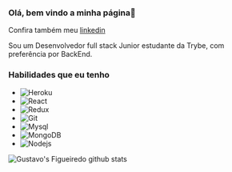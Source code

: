 ### Olá, bem vindo a minha página👋

Confira também meu <a href="www.linkedin.com/in/gustavo-hm-figueiredo" _target-blank>linkedin</a>

Sou um Desenvolvedor full stack Junior estudante da Trybe, com preferência por BackEnd.

### Habilidades que eu tenho
<ul>
  <li>
    <img alt="Heroku" src="https://img.shields.io/badge/-Heroku-430098?style=flat-square&logo=heroku&logoColor=white" />
  </li>
  <li>
    <img alt="React" src="https://img.shields.io/badge/-React-45b8d8?style=flat-square&logo=react&logoColor=white" />
  </li>
  <li>
    <img alt="Redux" src="https://img.shields.io/badge/-Redux-764ABC?style=flat-square&logo=redux&logoColor=white" />
  </li>
  <li>
    <img alt="Git" src="https://img.shields.io/badge/-Git-F05032?style=flat-square&logo=git&logoColor=white" />
  </li>
  <li>
    <img alt="Mysql" src="https://img.shields.io/badge/-MySql-4479A1?style=flat-square&logo=mysql&logoColor=white" />
  </li>
  <li>
    <img alt="MongoDB"
      src="https://img.shields.io/badge/-MongoDB-13aa52?style=flat-square&logo=mongodb&logoColor=white" />
  </li>
  <li>
    <img alt="Nodejs"
      src="https://img.shields.io/badge/-Nodejs-43853d?style=flat-square&logo=Node.js&logoColor=white" />
  </li>
</ul>

![Gustavo's Figueiredo github stats](https://github-readme-stats.vercel.app/api?username=gustaffig&hide=contribs,prs&count_private=true)

